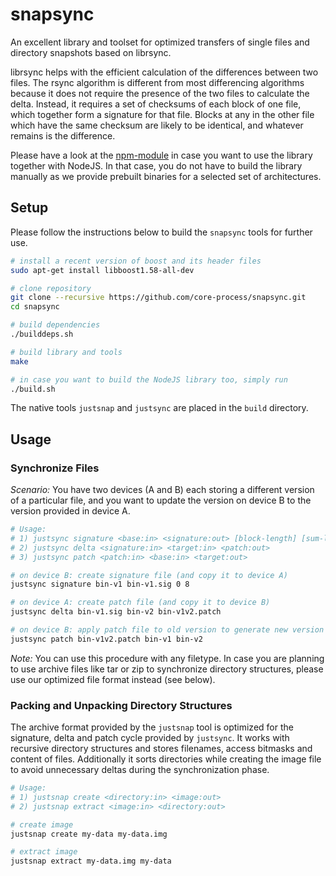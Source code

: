 # snapsync

An excellent library and toolset for optimized transfers of single files and directory snapshots based on librsync.

librsync helps with the efficient calculation of the differences between two files. The rsync algorithm is different from most differencing algorithms because it does not require the presence of the two files to calculate the delta. Instead, it requires a set of checksums of each block of one file, which together form a signature for that file. Blocks at any in the other file which have the same checksum are likely to be identical, and whatever remains is the difference.

Please have a look at the [npm-module](https://github.com/core-process/snapsync/tree/master/node) in case you want to use the library together with NodeJS. In that case, you do not have to build the library manually as we provide prebuilt binaries for a selected set of architectures.

## Setup

Please follow the instructions below to build the `snapsync` tools for further use.

```sh
# install a recent version of boost and its header files
sudo apt-get install libboost1.58-all-dev

# clone repository
git clone --recursive https://github.com/core-process/snapsync.git
cd snapsync

# build dependencies
./builddeps.sh

# build library and tools
make

# in case you want to build the NodeJS library too, simply run
./build.sh
```

The native tools `justsnap` and `justsync` are placed in the `build` directory.

## Usage

### Synchronize Files

*Scenario:* You have two devices (A and B) each storing a different version of a particular file, and you want to update the version on device B to the version provided in device A.

```sh
# Usage:
# 1) justsync signature <base:in> <signature:out> [block-length] [sum-length]
# 2) justsync delta <signature:in> <target:in> <patch:out>
# 3) justsync patch <patch:in> <base:in> <target:out>

# on device B: create signature file (and copy it to device A)
justsync signature bin-v1 bin-v1.sig 0 8

# on device A: create patch file (and copy it to device B)
justsync delta bin-v1.sig bin-v2 bin-v1v2.patch

# on device B: apply patch file to old version to generate new version
justsync patch bin-v1v2.patch bin-v1 bin-v2
```

*Note:* You can use this procedure with any filetype. In case you are planning to use archive files like tar or zip to synchronize directory structures, please use our optimized file format instead (see below).

### Packing and Unpacking Directory Structures

The archive format provided by the `justsnap` tool is optimized for the signature, delta and patch cycle provided by `justsync`. It works with recursive directory structures and stores filenames, access bitmasks and content of files. Additionally it sorts directories while creating the image file to avoid unnecessary deltas during the synchronization phase.

```sh
# Usage:
# 1) justsnap create <directory:in> <image:out>
# 2) justsnap extract <image:in> <directory:out>

# create image
justsnap create my-data my-data.img

# extract image
justsnap extract my-data.img my-data
```
